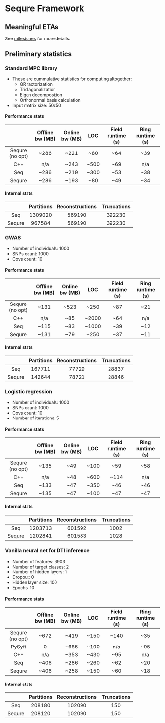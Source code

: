 # Sequre Framework

## Meaningful ETAs

See [milestones](https://github.com/0xTCG/sequre-framework/milestones?direction=asc&sort=due_date&state=open) for more details.

## Preliminary statistics

### Standard MPC library

- These are cummulative statistics for computing altogether:
  - QR factorization
  - Tridiagonalization
  - Eigen decomposition
  - Orthonormal basis calculation
- Input matrix size: 50x50

#### Performance stats

|                 | Offline bw (MB) | Online bw (MB) |  LOC  | Field runtime (s) | Ring runtime (s) |
|:---------------:|:---------------:|:--------------:|:-----:|:-----------------:|:----------------:|
| Sequre (no opt) |      ~286       |      ~221      |  ~80  |        ~64        |        ~39       |
|       C++       |       n/a       |      ~243      |  ~500 |        ~69        |        n/a       |
|       Seq       |      ~286       |      ~219      |  ~300 |        ~53        |        ~38       |
|     Sequre      |      ~286       |      ~193      |  ~80  |        ~49        |        ~34       |

#### Internal stats

|        | Partitions | Reconstructions | Truncations |
|:------:|:----------:|:---------------:|:-----------:|
|   Seq  |  1309020   |      569190     |   392230    |
| Sequre |   967584   |      569190     |   392230    |

### GWAS

- Number of individuals: 1000
- SNPs count: 1000
- Covs count: 10

#### Performance stats

|                 | Offline bw (MB) | Online bw (MB) |  LOC  | Field runtime (s) | Ring runtime (s) |
|:---------------:|:---------------:|:--------------:|:-----:|:-----------------:|:----------------:|
| Sequre (no opt) |       ~131      |      ~523      |  ~250 |        ~87        |        ~21       |
|       C++       |       n/a       |      ~85       | ~2000 |        ~64        |        n/a       |
|       Seq       |       ~115      |      ~83       | ~1000 |        ~39        |        ~12       |
|     Sequre      |       ~131      |      ~79       |  ~250 |        ~37        |        ~11       |

#### Internal stats

|        | Partitions | Reconstructions | Truncations |
|:------:|:----------:|:---------------:|:-----------:|
|   Seq  |   167711   |      77729      |   28837     |
| Sequre |   142644   |      78721      |   28846     |

### Logistic regression

- Number of individuals: 1000
- SNPs count: 1000
- Covs count: 10
- Number of iterations: 5

#### Performance stats

|                 | Offline bw (MB) | Online bw (MB) |  LOC  | Field runtime (s) | Ring runtime (s) |
|:---------------:|:---------------:|:--------------:|:-----:|:-----------------:|:----------------:|
| Sequre (no opt) |      ~135       |      ~49       |  ~100 |        ~59        |        ~58       |
|       C++       |       n/a       |      ~48       |  ~600 |        ~114       |        n/a       |
|       Seq       |      ~133       |      ~47       |  ~350 |        ~46        |        ~46       |
|     Sequre      |      ~135       |      ~47       |  ~100 |        ~47        |        ~47       |

#### Internal stats

|        | Partitions | Reconstructions | Truncations |
|:------:|:----------:|:---------------:|:-----------:|
|   Seq  |   1203713  |      601592     |    1002     |
| Sequre |   1202841  |      601583     |    1028     |

### Vanilla neural net for DTI inference

- Number of features: 6903
- Number of target classes: 2
- Number of hidden layers: 1
- Dropout: 0
- Hidden layer size: 100
- Epochs: 10

#### Performance stats

|                 | Offline bw (MB) | Online bw (MB) |  LOC  | Field runtime (s) | Ring runtime (s) |
|:---------------:|:---------------:|:--------------:|:-----:|:-----------------:|:----------------:|
| Sequre (no opt) |      ~672       |      ~419      |  ~150 |         ~140      |         ~35      |
|      PySyft     |        0        |      ~685      |  ~190 |         n/a       |         ~95      |
|       C++       |       n/a       |      ~353      |  ~430 |         ~95       |         n/a      |
|       Seq       |      ~406       |      ~286      |  ~260 |         ~62       |         ~20      |
|     Sequre      |      ~406       |      ~258      |  ~150 |         ~60       |         ~18      |

#### Internal stats

|        | Partitions | Reconstructions | Truncations |
|:------:|:----------:|:---------------:|:-----------:|
|   Seq  |   208180   |      102090     |     150     |
| Sequre |   208120   |      102090     |     150     |
